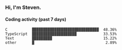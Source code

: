 ### Hi, I'm Steven.

#### Coding activity (past 7 days)
```
C           ▓▓▓▓▓▓▓▓▓▓▓▓▓▓▓▓▓▓▓▓▓▓▓▓▓▓▓▓▓▓  48.36%
TypeScript  ▓▓▓▓▓▓▓▓▓▓▓▓▓▓▓▓▓▓▓▓            33.53%
Text        ▓▓▓▓▓▓▓▓▓                       15.22%
other       ▓                                2.89%
```
